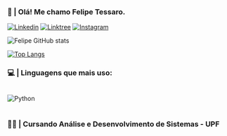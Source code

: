 ### 👋 | Olá! Me chamo Felipe Tessaro.

[![Linkedin](https://img.shields.io/badge/linkedin-4169E1?style=for-the-badge&logo=linkedin&logoColor=white)](https://www.linkedin.com/in/felipe-tessaro-a812aa22a/)
[![Linktree](https://img.shields.io/badge/linktree-39E09B?style=for-the-badge&logo=linktree&logoColor=white)](https://linktr.ee/felipetessaro)
[![Instagram](https://img.shields.io/badge/Instagram-E4405F?style=for-the-badge&logo=instagram&logoColor=white)](https://instagram.com/felipe_ts_)

![Felipe GitHub stats](https://github-readme-stats.vercel.app/api?username=felipe-tessaro&show_icons=true&theme=dracula)

[![Top Langs](https://github-readme-stats.vercel.app/api/top-langs/?username=felipe-tessaro&layout=compact)](https://github.com/anuraghazra/github-readme-stats)

### 💻 | Linguagens que mais uso:

<div style="display: inline_block"> <br/>
<img align="center" alt="Python" src="https://img.shields.io/badge/Python-3776AB?style=for-the-badge&logo=python&logoColor=white">
<div/><br/>

### 👨‍💻 | Cursando Análise e Desenvolvimento de Sistemas - UPF
